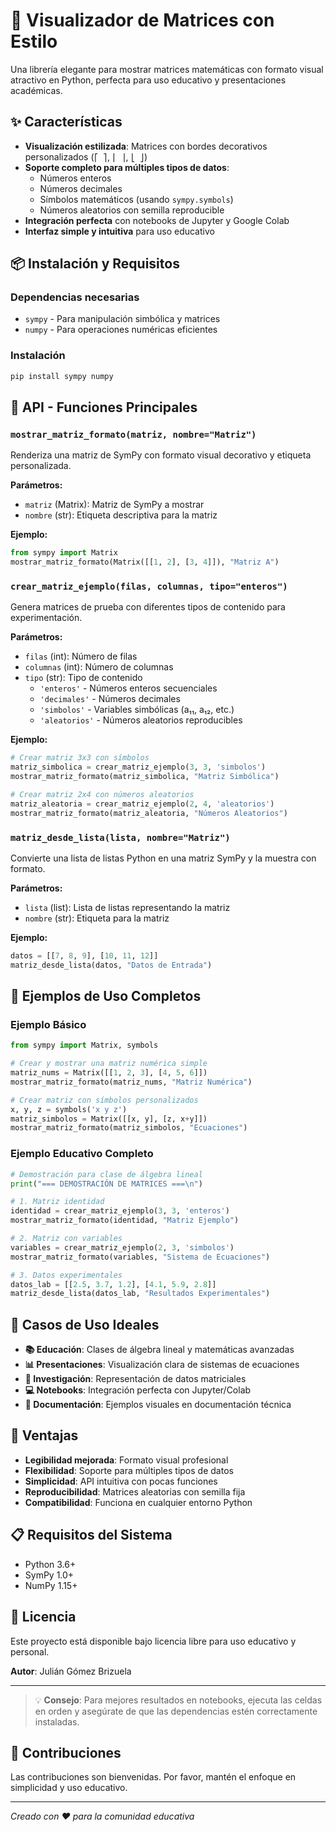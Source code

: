 # 🔢 Visualizador de Matrices con Estilo

Una librería elegante para mostrar matrices matemáticas con formato visual atractivo en Python, perfecta para uso educativo y presentaciones académicas.

## ✨ Características

- **Visualización estilizada**: Matrices con bordes decorativos personalizados (`⎡ ⎤`, `⎢ ⎥`, `⎣ ⎦`)
- **Soporte completo para múltiples tipos de datos**:
  - Números enteros
  - Números decimales
  - Símbolos matemáticos (usando `sympy.symbols`)
  - Números aleatorios con semilla reproducible
- **Integración perfecta** con notebooks de Jupyter y Google Colab
- **Interfaz simple y intuitiva** para uso educativo

## 📦 Instalación y Requisitos

### Dependencias necesarias
- `sympy` - Para manipulación simbólica y matrices
- `numpy` - Para operaciones numéricas eficientes

### Instalación
```bash
pip install sympy numpy
```

## 🔧 API - Funciones Principales

### `mostrar_matriz_formato(matriz, nombre="Matriz")`
Renderiza una matriz de SymPy con formato visual decorativo y etiqueta personalizada.

**Parámetros:**
- `matriz` (Matrix): Matriz de SymPy a mostrar
- `nombre` (str): Etiqueta descriptiva para la matriz

**Ejemplo:**
```python
from sympy import Matrix
mostrar_matriz_formato(Matrix([[1, 2], [3, 4]]), "Matriz A")
```

### `crear_matriz_ejemplo(filas, columnas, tipo="enteros")`
Genera matrices de prueba con diferentes tipos de contenido para experimentación.

**Parámetros:**
- `filas` (int): Número de filas
- `columnas` (int): Número de columnas  
- `tipo` (str): Tipo de contenido
  - `'enteros'` - Números enteros secuenciales
  - `'decimales'` - Números decimales
  - `'simbolos'` - Variables simbólicas (a₁₁, a₁₂, etc.)
  - `'aleatorios'` - Números aleatorios reproducibles

**Ejemplo:**
```python
# Crear matriz 3x3 con símbolos
matriz_simbolica = crear_matriz_ejemplo(3, 3, 'simbolos')
mostrar_matriz_formato(matriz_simbolica, "Matriz Simbólica")

# Crear matriz 2x4 con números aleatorios
matriz_aleatoria = crear_matriz_ejemplo(2, 4, 'aleatorios')
mostrar_matriz_formato(matriz_aleatoria, "Números Aleatorios")
```

### `matriz_desde_lista(lista, nombre="Matriz")`
Convierte una lista de listas Python en una matriz SymPy y la muestra con formato.

**Parámetros:**
- `lista` (list): Lista de listas representando la matriz
- `nombre` (str): Etiqueta para la matriz

**Ejemplo:**
```python
datos = [[7, 8, 9], [10, 11, 12]]
matriz_desde_lista(datos, "Datos de Entrada")
```

## 📘 Ejemplos de Uso Completos

### Ejemplo Básico
```python
from sympy import Matrix, symbols

# Crear y mostrar una matriz numérica simple
matriz_nums = Matrix([[1, 2, 3], [4, 5, 6]])
mostrar_matriz_formato(matriz_nums, "Matriz Numérica")

# Crear matriz con símbolos personalizados
x, y, z = symbols('x y z')
matriz_simbolos = Matrix([[x, y], [z, x+y]])
mostrar_matriz_formato(matriz_simbolos, "Ecuaciones")
```

### Ejemplo Educativo Completo
```python
# Demostración para clase de álgebra lineal
print("=== DEMOSTRACIÓN DE MATRICES ===\n")

# 1. Matriz identidad
identidad = crear_matriz_ejemplo(3, 3, 'enteros')
mostrar_matriz_formato(identidad, "Matriz Ejemplo")

# 2. Matriz con variables
variables = crear_matriz_ejemplo(2, 3, 'simbolos') 
mostrar_matriz_formato(variables, "Sistema de Ecuaciones")

# 3. Datos experimentales
datos_lab = [[2.5, 3.7, 1.2], [4.1, 5.9, 2.8]]
matriz_desde_lista(datos_lab, "Resultados Experimentales")
```

## 🎯 Casos de Uso Ideales

- **📚 Educación**: Clases de álgebra lineal y matemáticas avanzadas
- **📊 Presentaciones**: Visualización clara de sistemas de ecuaciones
- **🔬 Investigación**: Representación de datos matriciales
- **💻 Notebooks**: Integración perfecta con Jupyter/Colab
- **📖 Documentación**: Ejemplos visuales en documentación técnica

## 🚀 Ventajas

- **Legibilidad mejorada**: Formato visual profesional
- **Flexibilidad**: Soporte para múltiples tipos de datos
- **Simplicidad**: API intuitiva con pocas funciones
- **Reproducibilidad**: Matrices aleatorias con semilla fija
- **Compatibilidad**: Funciona en cualquier entorno Python

## 📋 Requisitos del Sistema

- Python 3.6+
- SymPy 1.0+
- NumPy 1.15+

## 📜 Licencia

Este proyecto está disponible bajo licencia libre para uso educativo y personal.

**Autor**: Julián Gómez Brizuela

---

> 💡 **Consejo**: Para mejores resultados en notebooks, ejecuta las celdas en orden y asegúrate de que las dependencias estén correctamente instaladas.

## 🤝 Contribuciones

Las contribuciones son bienvenidas. Por favor, mantén el enfoque en simplicidad y uso educativo.

---
*Creado con ❤️ para la comunidad educativa*

